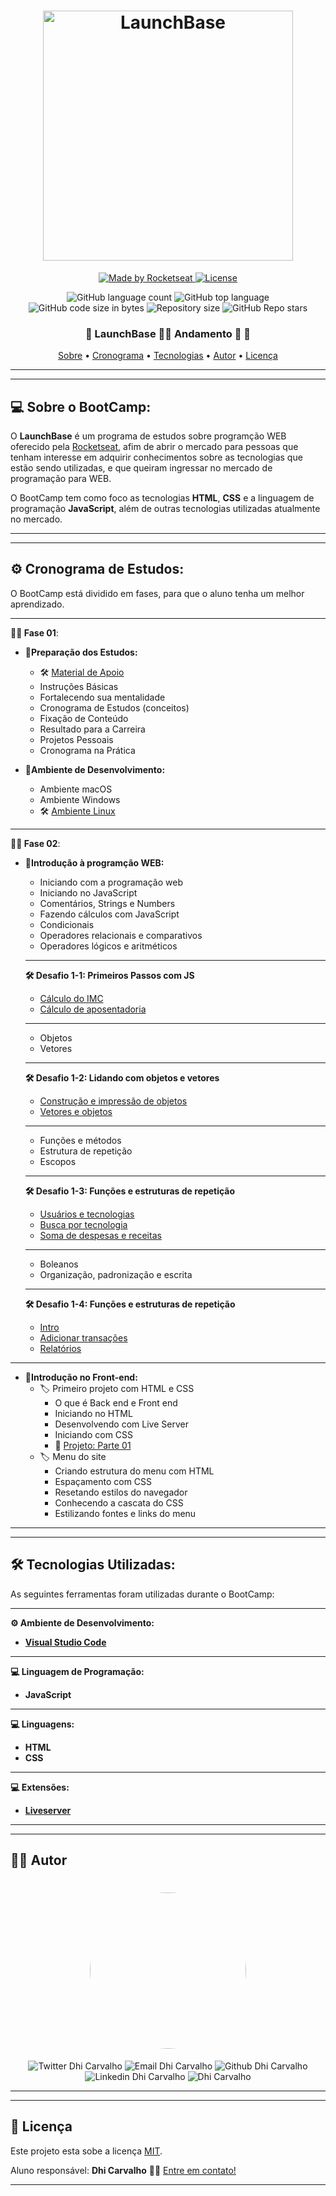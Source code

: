 <h1 align="center">
    <img alt="LaunchBase" src="https://storage.googleapis.com/golden-wind/bootcamp-launchbase/logo.png" width="400px" />
</h1>
<p align="center">
<a href="https://rocketseat.com.br">
    <img alt="Made by Rocketseat" src="https://img.shields.io/badge/made%20by-Rocketseat-%23F8952D">
  </a>

  <a href="LICENSE" >
    <img alt="License" src="https://img.shields.io/badge/license-MIT-%23F8952D">
  </a>
</p>
<p align="center">
  <img alt="GitHub language count" src="https://img.shields.io/github/languages/count/Dhi-Carvalho/LaunchBase?style=plastic">

  <img alt="GitHub top language" src="https://img.shields.io/github/languages/top/Dhi-Carvalho/LaunchBase?style=plastic">

  <img alt="GitHub code size in bytes" src="https://img.shields.io/github/languages/code-size/Dhi-Carvalho/LaunchBase?style=plastic">

  <img alt="Repository size" src="https://img.shields.io/github/repo-size/Dhi-Carvalho/LaunchBase?style=plastic">
    
  <img alt="GitHub Repo stars" src="https://img.shields.io/github/stars/Dhi-Carvalho/LaunchBase?style=plastic">

</p>

<h3 align="center"> 
	🚧  LaunchBase 👨‍🎓 Andamento 🚀 🚧
</h3>

<p align="center">
 <a href="#-sobre-o-BootCamp">Sobre</a> •
 <a href="#-Cronagrama-de-Estudos ">Cronograma</a> •
 <a href="#-tecnologias">Tecnologias</a> •  
 <a href="#-autor">Autor</a> • 
 <a href="#user-content--licença">Licença</a>
</p>

---
---

## 💻 Sobre o BootCamp:

O **LaunchBase** é um programa de estudos sobre programção WEB oferecido pela [Rocketseat](https:rocketseat.com.br), afim de abrir o mercado para pessoas que tenham interesse em adquirir conhecimentos sobre as tecnologias que estão sendo utilizadas, e que queiram ingressar no mercado de programação para WEB.

O BootCamp tem como foco as tecnologias **HTML**, **CSS** e a linguagem de programação **JavaScript**, além de outras tecnologias utilizadas atualmente no mercado. 

---
---

## ⚙️ Cronograma de Estudos:

O BootCamp está dividido em fases, para que o aluno tenha um melhor aprendizado.

---
**👨‍🚀 Fase 01**:
  - **📑Preparação dos Estudos:**
    - 🛠️ [Material de Apoio](https://www.notion.so/Material-de-Apoio-f6c1ffcce1044a66a7da6e73459a6363)
    - Instruções Básicas
    - Fortalecendo sua mentalidade
    - Cronograma de Estudos (conceitos)
    - Fixação de Conteúdo
    - Resultado para a Carreira
    - Projetos Pessoais
    - Cronograma na Prática

  - **📑Ambiente de Desenvolvimento:**
    - Ambiente macOS
    - Ambiente Windows
    - 🛠️ [Ambiente Linux](https://xesque.rocketseat.dev/platform/1573473115506.pdf)

---
**👨‍🚀 Fase 02**:
  - **📑Introdução à programção WEB:**
    - Iniciando com a programação web
    - Iniciando no JavaScript
    - Comentários, Strings e Numbers
    - Fazendo cálculos com JavaScript
    - Condicionais
    - Operadores relacionais e comparativos
    - Operadores lógicos e aritméticos
    ---
  
    **🛠️ Desafio 1-1: Primeiros Passos com JS**
    - [Cálculo do IMC](https://github.com/Dhi-Carvalho/LaunchBase/blob/main/Introducao_a_programacao_WEB/Desafio1.1-Primeiros_passos_com_JS/calculo_de_IMC.js)
    - [Cálculo de aposentadoria](https://github.com/Dhi-Carvalho/LaunchBase/blob/main/Introducao_a_programacao_WEB/Desafio1.1-Primeiros_passos_com_JS/calculo_de_aposentadoria.js)
    ---
    - Objetos
    - Vetores
    ---
    **🛠️ Desafio 1-2: Lidando com objetos e vetores**
    - [Construção e impressão de objetos](https://github.com/Dhi-Carvalho/LaunchBase/blob/main/Introducao_a_programacao_WEB/Desafio1.2-Lidando_com_objetos_e_vetores/construcao_impressao_objetos.js)
    - [Vetores e objetos](https://github.com/Dhi-Carvalho/LaunchBase/blob/main/Introducao_a_programacao_WEB/Desafio1.2-Lidando_com_objetos_e_vetores/vetores_objetos.js)
    ---
    - Funções e métodos
    - Estrutura de repetição
    - Escopos
    ---
    **🛠️ Desafio 1-3: Funções e estruturas de repetição**
    - [Usuários e tecnologias](https://github.com/Dhi-Carvalho/LaunchBase/blob/main/Introducao_a_programacao_WEB/Desafio1.3-Funcoes_e_estruturas_de_repeticao/usuarios_e_tecnologias.js)
    - [Busca por tecnologia](https://github.com/Dhi-Carvalho/LaunchBase/blob/main/Introducao_a_programacao_WEB/Desafio1.3-Funcoes_e_estruturas_de_repeticao/busca_por_tecnologia.js)
    - [Soma de despesas e receitas](https://github.com/Dhi-Carvalho/LaunchBase/blob/main/Introducao_a_programacao_WEB/Desafio1.3-Funcoes_e_estruturas_de_repeticao/soma_de_despesas_e_receitas.js)
    ---
    - Boleanos
    - Organização, padronização e escrita
    ---
    **🛠️ Desafio 1-4: Funções e estruturas de repetição**
    - [Intro](https://github.com/Dhi-Carvalho/LaunchBase/blob/main/Introducao_a_programacao_WEB/Desafio1.4-Aplicacao_Operacoes_bancarias/intro.js)
    - [Adicionar transações](https://github.com/Dhi-Carvalho/LaunchBase/blob/main/Introducao_a_programacao_WEB/Desafio1.4-Aplicacao_Operacoes_bancarias/adicionar_transacoes.js)
    - [Relatórios](https://github.com/Dhi-Carvalho/LaunchBase/blob/main/Introducao_a_programacao_WEB/Desafio1.4-Aplicacao_Operacoes_bancarias/relatorios.js)

---
  - **📑Introdução no Front-end:**
    - 🏷️ Primeiro projeto com HTML e CSS
      - O que é Back end e Front end
      - Iniciando no HTML
      - Desenvolvendo com Live Server
      - Iniciando com CSS
      - 🧗 [Projeto: Parte 01](https://github.com/Dhi-Carvalho/LaunchBase/blob/main/Introducao_no_Front-end/Primeiro_projeto_com_HTML_e_CSS/index.html)
    - 🏷️ Menu do site
      - Criando estrutura do menu com HTML
      - Espaçamento com CSS
      - Resetando estilos do navegador
      - Conhecendo a cascata do CSS
      - Estilizando fontes e links do menu

---
---
## 🛠 Tecnologias Utilizadas:

As seguintes ferramentas foram utilizadas durante o BootCamp:

---
**⚙️ Ambiente de Desenvolvimento:**

- **[Visual Studio Code](https://code.visualstudio.com/)**

---
**💻 Linguagem de Programação:**

- **JavaScript**

---
**💻 Linguagens:**

- **HTML**
- **CSS**

---
**💻 Extensões:**
- **[Liveserver](https://www.npmjs.com/package/live-server)**
---
---

## 👨‍🎓 Autor

 <h1 align="center">
    <img style="border-radius: 50%;" src="https://images2.imgbox.com/7c/82/ADR3x8b2_o.jpg" width="250">
</h1>

<p align="center">
<img src="https://img.shields.io/twitter/url?style=social&url=https%3A%2F%2Ftwitter.com%2FDhiCarvalho85" alt="Twitter Dhi Carvalho"/>
<img src="https://img.shields.io/badge/-Gmail-c14438?style=flat-square&logo=Gmail&logoColor=white&link=mailto:dhi.carvalho85@gmail.com" alt="Email Dhi Carvalho"/>
<img src="https://img.shields.io/badge/-Github-000?style=flat-square&logo=Github&logoColor=white&link=https://github.com/Dhi-Carvalho" alt="Github Dhi Carvalho"/>
<img src="https://img.shields.io/badge/-LinkedIn-blue?style=flat-square&logo=Linkedin&logoColor=white&link=https://www.linkedin.com/in/dhi-carvalho/" alt="Linkedin Dhi Carvalho"/>
<img src="https://komarev.com/ghpvc/?username=Dhi-Carvalho" alt="Dhi Carvalho"/>
</p>

---
---

## 📝 Licença

Este projeto esta sobe a licença [MIT](./License).

Aluno responsável: **Dhi Carvalho** 👋🏽 [Entre em contato!](https://www.linkedin.com/in/dhi-carvalho/)

---

